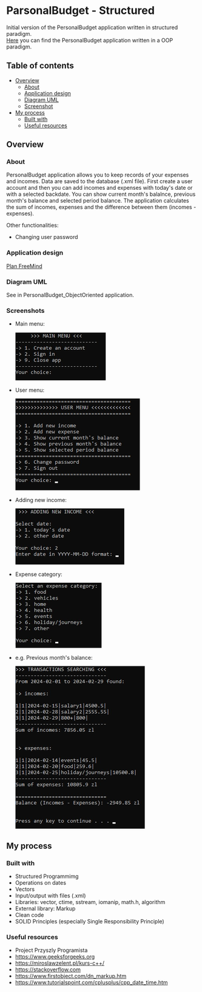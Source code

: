 # ParsonalBudget - Structured

Initial version of the PersonalBudget application written in structured paradigm.\
[Here](https://github.com/mateusz-przybyla/PersonalBudget_ObjectOriented) you can find the PersonalBudget application written in a OOP paradigm.

## Table of contents

- [Overview](#overview)
  - [About](#about)
  - [Application design](#plan-freemind)
  - [Diagram UML](#diagram-uml)
  - [Screenshot](#screenshot)
- [My process](#my-process)
  - [Built with](#built-with)
  - [Useful resources](#useful-resources)

## Overview

### About

PersonalBudget application allows you to keep records of your expenses and incomes.
Data are saved to the database (.xml file).
First create a user account and then you can add incomes and expenses with today's date or with a selected backdate.
You can show current month's balalnce, previous month's balance and selected period balance. The application calculates the sum of incomes, expenses and the difference between them (incomes - expenses).

Other functionalities:

- Changing user password

### Application design

[Plan FreeMind](https://github.com/mateusz-przybyla/PersonalBudget_Structured/blob/main/PersonalBudget_Plan-FreeMind.pdf)

### Diagram UML

See in PersonalBudget_ObjectOriented application.

### Screenshots

- Main menu:

  ![](./images/main_menu.jpg)

- User menu:

  ![](./images/user_menu.jpg)

- Adding new income:

  ![](./images/new_income.jpg)

- Expense category:

  ![](./images/expense_category.jpg)

- e.g. Previous month's balance:

  ![](./images/previous_months_balance.jpg)

## My process

### Built with

- Structured Programmimg
- Operations on dates
- Vectors
- Input/output with files (.xml)
- Libraries: vector, ctime, sstream, iomanip, math.h, algorithm
- External library: Markup
- Clean code
- SOLID Principles (especially Single Responsibility Principle)

### Useful resources

- Project Przyszly Programista
- https://www.geeksforgeeks.org
- https://miroslawzelent.pl/kurs-c++/
- https://stackoverflow.com
- https://www.firstobject.com/dn_markup.htm
- https://www.tutorialspoint.com/cplusplus/cpp_date_time.htm
